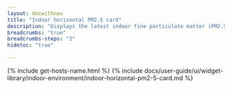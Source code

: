 ```yaml
---
layout: docwithnav
title: "Indoor horizontal PM2.5 card"
description: "Displays the latest indoor fine particulate matter (PM2.5) telemetry in a scalable horizontal layout."
breadcrumbs: "true"
breadcrumbs-steps: "2"
hidetoc: "true"

---
```

{% include get-hosts-name.html %}
{% include docs/user-guide/ui/widget-library/indoor-environment/indoor-horizontal-pm2-5-card.md %}
